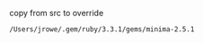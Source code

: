 copy from src to override

```% bundle info --path minima
/Users/jrowe/.gem/ruby/3.3.1/gems/minima-2.5.1
```
